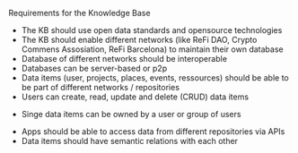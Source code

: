 Requirements for the Knowledge Base

* The KB should use open data standards and opensource technologies
* The KB should enable different networks (like ReFi DAO, Crypto Commens Assosiation, ReFi Barcelona) to maintain their own database
* Database of different networks should be interoperable
* Databases can be server-based or p2p
* Data items (user, projects, places, events, ressources) should be able to be part of different networks / repositories
* Users can create, read, update and delete (CRUD) data items
- Singe data items can be owned by a user or group of users
* Apps should be able to access data from different repositories via APIs
* Data items should have semantic relations with each other